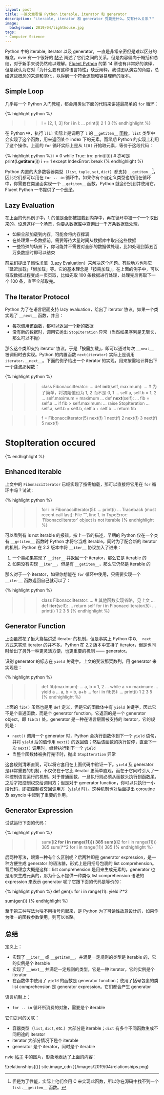 ```yaml
---
layout: post
title: 一篇文章看懂 Python iterable, iterator 和 generator
description: "iterable, iterator 和 generator 究竟是什么，又有什么关系？"
image:
  background: 2019/04/lighthouse.jpg
tags: 
- Computer Science
---
```


Python 中的 iterable, iterator 以及 generator，一直是非常亲密但是难以区分的概念。nvie 有一个很好的 [帖子][nvie-post] 阐述了它们之间的关系，但是内容偏向于概括和总结，对于新手来说仍然难以理解。[Fluent Python][fluent-python-oreilly] 的第 14 章也有非常好的演绎，但是我认为它对「为什么要有这种语言特性」缺乏阐释。我试图从演变的角度，总结这些概念的来源和演化，以得到一个符合逻辑和容易理解的版本。

<!--more-->

## Simple Loop

几乎每一个 Python 入门教程，都会用类似下面的代码来讲述最简单的 `for` 循环：

{% highlight python %}
>>> l = [2, 1, 3]
>>> for i in l:
...     print(i)
2
1
3
{% endhighlight %}

在 Python 中，执行 `l[i]` 实际上是调用了 `l` 的 `__getitem__` [函数][get-item-docs]。`list` 类型中会实现了这个函数，用来返回某个 index 下的元素。而早期 Python 的实现上利用了这个操作。上面的 `for` 循环实际上是从 `l[0]` 开始取元素，等价于这段代码：

{% highlight python %}
i = 0
while True:
    try:
        print(l[i])  # 亦可是 print(l.__getitem__(i))
        i += 1
    except IndexError:
        break
{% endhighlight %}

Python 内置的大多数容器类型（`list`, `tuple`, `set`, `dict`）都支持 `__getitem__`[^1]，因此它们都可以用在 `for .. in` 循环中。如果你有个自定义类型也想用在循环中，你需要在类里面实现一个 `__getitem__` 函数，Python 就会识别到并使用它。Fluent Python 一书提供了一个[例子][sentence-iter-example]。

## Lazy Evaluation

在上面的代码例子中，`l` 的值是全部被加载到内存中，再在循环中被一个一个取出来的。设想这样一个场景，你要从数据库中查询出一千万条数据做处理，

* 如果全部加载到内存，可能会将内存撑满
* 在处理第一条数据前，需要等待大量时间从数据库中取出这些数据
* 一些特殊的场景下，你可能并不需要对全部的数据做处理，比如处理到第五百万条数据时即可以结束

前辈们提出了惰性求值（Lazy Evaluation）来解决这个问题。有些地方也叫它「延迟加载」「懒加载」等。它的基本理念是「按需加载」，在上面的例子中，可以将取数据过程变成一页页取，比如先取 100 条数据进行处理，处理完后再取下一个 100 条，直至全部取完。

## The Iterator Protocol

Python 为了在语言层面支持 lazy evaluation，给出了 iterator 协议。如果一个类实现了 `__next__` 函数，并且：

* 每次调用该函数，都可以返回一个新的数据
* 没有新的数据时，调用它抛出 `StopIteration` 异常（当然如果序列是无限长，那么可以不抛）

那么这个类即支持 iterator 协议。于是「按需加载」，即可以通过每次 `__next__` 被调用时去实现。Python 的内置函数 `next(iterator)` 实际上是调用 `iterator.__next__`。下面的例子给出一个 iterator 的实现，用来按需地计算出下一个斐波那契数：

{% highlight python %}
>>> class FibonacciIterator:
...     def __init__(self, maximum):
...         # 为了简单，将初始值设为 1, 2 而不是 0, 1
...         self.a, self.b = 1, 2
...         self.maximum = maximum
...     def __next__(self):
...         fib = self.a
...         if fib > self.maximum:
...             raise StopIteration
...         self.a, self.b = self.b, self.a + self.b
...         return fib
        
>>> f = FibonacciIterator(5)
>>> next(f)
1
>>> next(f)
2
>>> next(f)
3
>>> next(f)
5
>>> next(f)
# StopIteration occured
{% endhighlight %}

## Enhanced iterable

上文中的 `FibonacciIterator` 已经实现了按需加载，那可以直接将它用在 `for` 循环中吗？试试：

{% highlight python %}
>>> for i in FibonacciIterator(5):
...     print(i)
... 
Traceback (most recent call last):
  File "<stdin>", line 1, in <module>
TypeError: 'FibonacciIterator' object is not iterable
{% endhighlight %}

可以看到有 is not iterable 的报错。按上一节的描述，早期的 Python 仅在一个类有 `__getitem__` 函数时 Python 才将它当成 iterable，同时为了配合新的 iterator 的机制，Python 在 2.2 版本中将 `__iter__` 协议加入了进来：

1. 一个类如果实现了 `__iter__` 并返回一个 iterator，那么它是 iterable 的
2. 如果没有实现 `__iter__`，但是有 `__getitem__`，那么它仍然是 iterable 的

那么对于一个 iterator，如果你想能在 `for` 循环中使用，只需要实现一个 `__iter__` 函数返回自己就可以了：

{% highlight python %}
>>> class FibonacciIterator:
...     # 其他函数实现省略，见上文
...     def __iter__(self):
...         return self
>>> for i in FibonacciIterator(5):
...     print(i)
1
2
3
5
{% endhighlight %}

## Generator Function

上面虽然花了挺大篇幅讲述 iterator 的机制，但是事实上 Python 中以 `__next__` 方式来实现 iterator 的并不多。Python 在 2.2 版本中支持了 iterator，但是也同时给出了另外一种更灵活方便，也更重要的机制 —— generator。

识别 generator 的标志在 `yield` 关键字。上文的斐波那契数列，用 generator 来实现是：

{% highlight python %}
>>> def fib(maximum):
...     a, b = 1, 2
...     while a <= maximum:
...         yield a
...         a, b = b, a+b
...
>>> for i in fib(5):
...     print(i)
1
2
3
5
{% endhighlight %}

上面的 `fib()` 虽然也是用 `def` 定义，但是它的函数体中有 `yield` 关键字，因此它不是个普通函数，而是个 generator function。它返回的是一个 generator object，即 `fib(5)` 处。generator 是一种在语言层面被支持的 iterator，它的规则是：

* `next()` 调用一个 generator 时，Python 会执行函数体到下一个 `yield` 语句，并将 `yield` 后的值作用 `next()` 的返回值；然后该函数的执行暂停，直至下一次 `next()` 调用时，继续执行到下一个 `yield`
* 当整个函数体被执行完毕时，抛出 `StopIteration` 异常

这套规则清晰直观，可以将它套用在上面代码中验证一下。`yield` 及 generator 是非常重要的机制，不仅仅在于它比 iterator 更简单直观，而在于它同时引入了一种控制语言运行的机制。对于普通函数，一旦执行则必须从函数头执行到函数尾，之后才把控制权交给调用方；但是对于 generator function，你可以只执行一小段代码，即把控制权交回调用方（`yield` 时）。这种机制也对后面提出 coroutine 及 asyncio 中起到了重要的作用。

## Generator Expression

试试运行下面的代码：

{% highlight python %}
>>> sum([i**2 for i in range(11)])
385
>>> sum((i**2 for i in range(11)))
385
>>> sum(i**2 for i in range(11))
385
{% endhighlight %}

后两种写法，跟第一种有什么区别呢？后两种即是 generator expression，是一种方便生成 generator 的语法糖，形式上是用括号包裹的 list comprehension。背后的理念大概是这样：list comprehension 是用来生成元素的，generator 也是用来生成元素的，那为什么不提供一种类似 list comprehension 语法的 expression 来表示 generator 呢？它跟下面的代码是等价的：

{% highlight python %}
def gen():
    for i in range(11):
        yield i**2

sum(gen())
{% endhighlight %}

至于第三种写法为啥不用括号包起来，是 Python 为了可读性故意设计的，如果作为唯一的函数参数使用，则可以省略。

## 总结

定义上：

* 实现了 `__iter__` 或 `__getitem__`，并满足一定规则的类型是 iterable 的，它的实例是个 iterable
* 实现了 `__next__` 并满足一定规则的类型，它是一种 iterator，它的实例是个 iterator
* 在函数体中使用了 `yield` 的函数是 generator function；使用了括号包裹的类 list comprehension 是 generator expression。它们都会产生 generator

语言机制上：

* `for .. in` 循环所消费的对象，需要是个 iterable

它们之间的关联：

* 容器类型（`list`, `dict`, etc.）大部分是 iterable；`dict` 有多个不同函数生成不同用途的 iterator
* iterator 大部分情况下是个 iterable
* generator 是个 iterator，同时是个 iterable

nvie [帖子][nvie-post] 中的图片，形象地表达了上面的内容：

![relationships]({{ site.image_cdn }}/images/2019/04/relationships.png)


[nvie-post]: https://nvie.com/posts/iterators-vs-generators/
[fluent-python-oreilly]: http://shop.oreilly.com/product/0636920032519.do
[get-item-docs]: https://docs.python.org/3/reference/datamodel.html#object.__getitem__
[sentence-iter-example]: https://github.com/fluentpython/example-code/blob/master/14-it-generator/sentence_iter.py

[^1]: 但是为了性能，实际上他们会用 C 来实现此函数，所以你在源码中找不到一个 `list.__getitem__` 函数。
